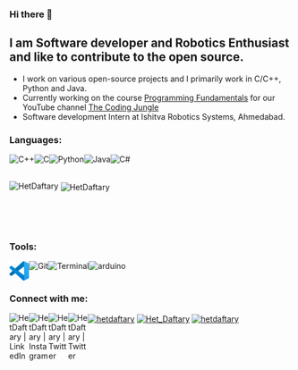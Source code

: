 ### Hi there 👋

## I am Software developer and Robotics Enthusiast and like to contribute to the open source.

- I work on various open-source projects and I primarily work in C/C++, Python and Java.
- Currently working on the course [Programming Fundamentals](https://www.youtube.com/watch?v=DMx0mr8WFac&list=PLK59HDBUP-dsCDsg3bGapEbcYl7_GcOst) for our YouTube channel [The Coding Jungle](https://www.youtube.com/channel/UCyGdc3m67Ouj8dn5MkaACPw/) 
- Software development Intern at Ishitva Robotics Systems, Ahmedabad.

### Languages:

[<img align="left" alt="C++" height="35em" src="https://user-images.githubusercontent.com/42747200/46140125-da084900-c26d-11e8-8ea7-c45ae6306309.png" />](https://en.wikipedia.org/wiki/C%2B%2B)
[<img align="left" alt="C" height="35em" src="https://cdn.iconscout.com/icon/free/png-512/c-programming-569564.png" />](https://en.wikipedia.org/wiki/C_(programming_language))
[<img align="left" alt="Python" height="35em" src="https://upload.wikimedia.org/wikipedia/commons/c/c3/Python-logo-notext.svg" />](https://www.python.org/)
[<img align="left" alt="Java" height="35em" src="https://1000logos.net/wp-content/uploads/2020/09/Java-Logo.png" />](https://www.java.com/en/download/)
[<img align="left" alt="C#" height="35em" src="https://img.favpng.com/23/10/7/c-programming-language-logo-microsoft-visual-studio-net-framework-png-favpng-WLLTMqZhSPAk9q3DTh993fZnh.jpg" />](https://en.wikipedia.org/wiki/C_Sharp_(programming_language))

<br/><br/>

<img align="left" src="https://github-readme-stats.vercel.app/api/top-langs/?username=HetDaftary&theme=dark" alt="HetDaftary" />&nbsp;<img align="center" src="https://github-readme-stats.vercel.app/api?username=HetDaftary&count_private=true&theme=dark" alt="HetDaftary" /> 

<br/><br/><br/>

### Tools: 

[<img align="left" alt="Visual Studio Code" height = "35em" src="https://raw.githubusercontent.com/github/explore/80688e429a7d4ef2fca1e82350fe8e3517d3494d/topics/visual-studio-code/visual-studio-code.png" />](https://code.visualstudio.com/)
[<img align="left" alt="Git" height="35em" src="https://git-scm.com/images/logo@2x.png" />](https://git-scm.com/downloads)
[<img align="left" alt="Terminal" height="35em" src="https://cdn.jsdelivr.net/npm/simple-icons@3.13.0/icons/gnubash.svg" />](https://en.wikipedia.org/wiki/Bash_(Unix_shell))
[<img align="left" alt="arduino" height = "35em" src="https://cdn.arduino.cc/header-footer/prod/assets/headerLogo-arduino.svg" />](https://www.arduino.cc/)

<br/><br/>

### Connect with me:
[<img align="left" alt="HetDaftary | LinkedIn" width="35px" src="https://cdn.jsdelivr.net/npm/simple-icons@v3/icons/linkedin.svg" />](https://www.linkedin.com/in/het-daftary-193453171/)
[<img align="left" alt="HetDaftary | Instagram" width="35px" src="https://cdn.jsdelivr.net/npm/simple-icons@v3/icons/instagram.svg" />](https://www.instagram.com/het_daftary/)
[<img align="left" alt="HetDaftary | Twitter" width="35px" src="https://cdn.jsdelivr.net/npm/simple-icons@v3/icons/twitter.svg" />](https://twitter.com/DaftaryHet)
[<img align="left" alt="HetDaftary | Twitter" width="35px" src="https://cdn.jsdelivr.net/npm/simple-icons@v3/icons/quora.svg" />](https://www.quora.com/profile/Het-Daftary-1)
<a href="https://www.codechef.com/users/hetdaftary" target="blank"><img align="center" src="https://cdn.jsdelivr.net/npm/simple-icons@3.1.0/icons/codechef.svg" alt="hetdaftary" height="30" width="40" /></a>
<a href="https://www.hackerrank.com/Het_Daftary" target="blank"><img align="center" src="https://cdn.jsdelivr.net/npm/simple-icons@3.0.1/icons/hackerrank.svg" alt="Het_Daftary" height="30" width="40" /></a>
<a href="https://auth.geeksforgeeks.org/user/hetdaftary/" target="blank"><img align="center" src="https://cdn.jsdelivr.net/npm/simple-icons@3.0.1/icons/geeksforgeeks.svg" alt="hetdaftary" height="30" width="40" /></a>
<br/><br/>
